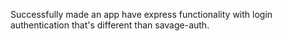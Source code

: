 Successfully made an app have express functionality with login authentication that's different than savage-auth.